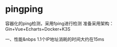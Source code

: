 # pingping
容器化的ping检测，采用fping进行检测 准备采用架构：Gin+Vue+Echarts+Docker+K3S


一、性能&nbps
1.1个IP地址消耗的时间大约在15ms
